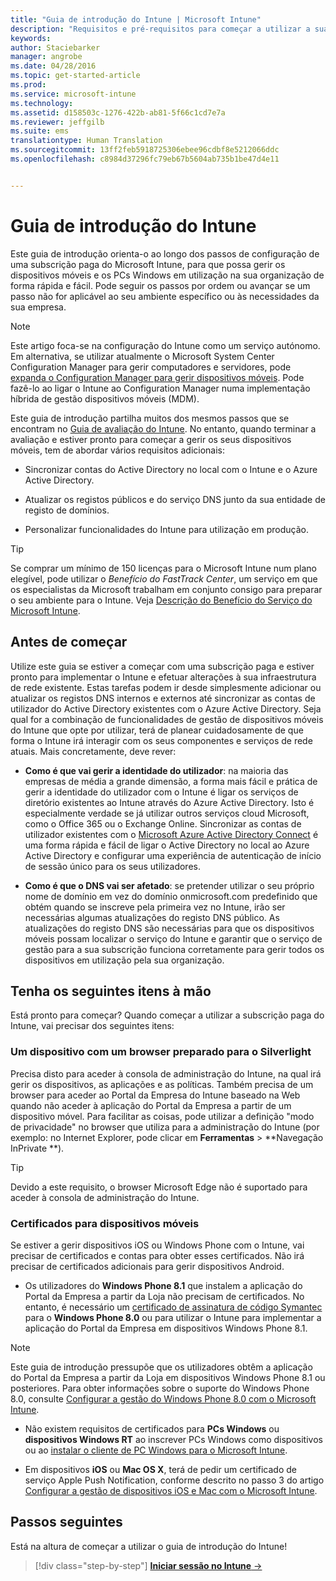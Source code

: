 ```yaml
---
title: "Guia de introdução do Intune | Microsoft Intune"
description: "Requisitos e pré-requisitos para começar a utilizar a sua subscrição do Intune"
keywords: 
author: Staciebarker
manager: angrobe
ms.date: 04/28/2016
ms.topic: get-started-article
ms.prod: 
ms.service: microsoft-intune
ms.technology: 
ms.assetid: d158503c-1276-422b-ab81-5f66c1cd7e7a
ms.reviewer: jeffgilb
ms.suite: ems
translationtype: Human Translation
ms.sourcegitcommit: 13ff2feb5918725306ebee96cdbf8e5212066ddc
ms.openlocfilehash: c8984d37296fc79eb67b5604ab735b1be47d4e11


---
```



# Guia de introdução do Intune
Este guia de introdução orienta-o ao longo dos passos de configuração de uma subscrição paga do Microsoft Intune, para que possa gerir os dispositivos móveis e os PCs Windows em utilização na sua organização de forma rápida e fácil. Pode seguir os passos por ordem ou avançar se um passo não for aplicável ao seu ambiente específico ou às necessidades da sua empresa.

>[!NOTE]
>Este artigo foca-se na configuração do Intune como um serviço autónomo. Em alternativa, se utilizar atualmente o Microsoft System Center Configuration Manager para gerir computadores e servidores, pode [expanda o Configuration Manager para gerir dispositivos móveis](https://technet.microsoft.com/library/jj884158.aspx). Pode fazê-lo ao ligar o Intune ao Configuration Manager numa implementação híbrida de gestão dispositivos móveis (MDM).

Este guia de introdução partilha muitos dos mesmos passos que se encontram no [Guia de avaliação do Intune](/intune/understand-explore/get-started-with-a-30-day-trial-of-microsoft-intune). No entanto, quando terminar a avaliação e estiver pronto para começar a gerir os seus dispositivos móveis, tem de abordar vários requisitos adicionais:

-   Sincronizar contas do Active Directory no local com o Intune e o Azure Active Directory.

-   Atualizar os registos públicos e do serviço DNS junto da sua entidade de registo de domínios.

-   Personalizar funcionalidades do Intune para utilização em produção.

>[!TIP]
>Se comprar um mínimo de 150 licenças para o Microsoft Intune num plano elegível, pode utilizar o *Benefício do FastTrack Center*, um serviço em que os especialistas da Microsoft trabalham em conjunto consigo para preparar o seu ambiente para o Intune. Veja [Descrição do Benefício do Serviço do Microsoft Intune](https://technet.microsoft.com/library/mt228265.aspx).


## Antes de começar
Utilize este guia se estiver a começar com uma subscrição paga e estiver pronto para implementar o Intune e efetuar alterações à sua infraestrutura de rede existente. Estas tarefas podem ir desde simplesmente adicionar ou atualizar os registos DNS internos e externos até sincronizar as contas de utilizador do Active Directory existentes com o Azure Active Directory. Seja qual for a combinação de funcionalidades de gestão de dispositivos móveis do Intune que opte por utilizar, terá de planear cuidadosamente de que forma o Intune irá interagir com os seus componentes e serviços de rede atuais. Mais concretamente, deve rever:

-   **Como é que vai gerir a identidade do utilizador**: na maioria das empresas de média a grande dimensão, a forma mais fácil e prática de gerir a identidade do utilizador com o Intune é ligar os serviços de diretório existentes ao Intune através do Azure Active Directory. Isto é especialmente verdade se já utilizar outros serviços cloud Microsoft, como o Office 365 ou o Exchange Online. Sincronizar as contas de utilizador existentes com o [Microsoft Azure Active Directory Connect](https://www.microsoft.com/download/details.aspx?id=47594) é uma forma rápida e fácil de ligar o Active Directory no local ao Azure Active Directory e configurar uma experiência de autenticação de início de sessão único para os seus utilizadores.

-   **Como é que o DNS vai ser afetado**: se pretender utilizar o seu próprio nome de domínio em vez do domínio onmicrosoft.com predefinido que obtém quando se inscreve pela primeira vez no Intune, irão ser necessárias algumas atualizações do registo DNS público. As atualizações do registo DNS são necessárias para que os dispositivos móveis possam localizar o serviço do Intune e garantir que o serviço de gestão para a sua subscrição funciona corretamente para gerir todos os dispositivos em utilização pela sua organização.

## Tenha os seguintes itens à mão
Está pronto para começar? Quando começar a utilizar a subscrição paga do Intune, vai precisar dos seguintes itens:

### Um dispositivo com um browser preparado para o Silverlight
Precisa disto para aceder à consola de administração do Intune, na qual irá gerir os dispositivos, as aplicações e as políticas. Também precisa de um browser para aceder ao Portal da Empresa do Intune baseado na Web quando não aceder à aplicação do Portal da Empresa a partir de um dispositivo móvel. Para facilitar as coisas, pode utilizar a definição "modo de privacidade" no browser que utiliza para a administração do Intune (por exemplo: no Internet Explorer, pode clicar em **Ferramentas** &gt; **Navegação InPrivate **).

>[!TIP]
>Devido a este requisito, o browser Microsoft Edge não é suportado para aceder à consola de administração do Intune.


### Certificados para dispositivos móveis
Se estiver a gerir dispositivos iOS ou Windows Phone com o Intune, vai precisar de certificados e contas para obter esses certificados. Não irá precisar de certificados adicionais para gerir dispositivos Android.

- Os utilizadores do **Windows Phone 8.1** que instalem a aplicação do Portal da Empresa a partir da Loja não precisam de certificados. No entanto, é necessário um [certificado de assinatura de código Symantec](https://products.websecurity.symantec.com/orders/enrollment/microsoftCert.do) para o **Windows Phone 8.0** ou para utilizar o Intune para implementar a aplicação do Portal da Empresa em dispositivos Windows Phone 8.1.

>[!NOTE]
>Este guia de introdução pressupõe que os utilizadores obtêm a aplicação do Portal da Empresa a partir da Loja em dispositivos Windows Phone 8.1 ou posteriores. Para obter informações sobre o suporte do Windows Phone 8.0, consulte [Configurar a gestão do Windows Phone 8.0 com o Microsoft Intune](/Intune/deploy-use/set-up-windows-phone-8.0-management-with-microsoft-intune).

- Não existem requisitos de certificados para **PCs Windows** ou **dispositivos Windows RT** ao inscrever PCs Windows como dispositivos ou ao [instalar o cliente de PC Windows para o Microsoft Intune](/intune/deploy-use/install-the-windows-pc-client-with-microsoft-intune).

- Em dispositivos **iOS** ou **Mac OS X**, terá de pedir um certificado de serviço Apple Push Notification, conforme descrito no passo 3 do artigo [Configurar a gestão de dispositivos iOS e Mac com o Microsoft Intune](/intune/deploy-use/set-up-ios-and-mac-management-with-microsoft-intune).

## Passos seguintes
Está na altura de começar a utilizar o guia de introdução do Intune!

>[!div class="step-by-step"]
[**Iniciar sessão no Intune** &rarr;](start-with-a-paid-subscription-to-microsoft-intune-step-1.md)



<!--HONumber=Aug16_HO2-->


